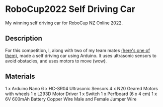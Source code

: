 # RoboCup2022 Self Driving Car
My winning self driving car for RoboCup NZ Online 2022.

## Description
For this competition, I, along with two of my team mates [(here's one of them)](https://github.com/cupOfTeaInc), made a self driving car using Arduino. It uses ultrasonic sensors to avoid obstacles, and uses motors to move (wow).

## Materials
1 x Arduino Nano
6 x HC-SR04 Ultrasonic Sensors
4 x N20 Geared Motors with wheels
1 x L293D Motor Driver
1 x Switch
1 x Perfboard (6 x 4 cm)
1 x 6V 600mAh Battery
Copper Wire
Male and Female Jumper Wire
